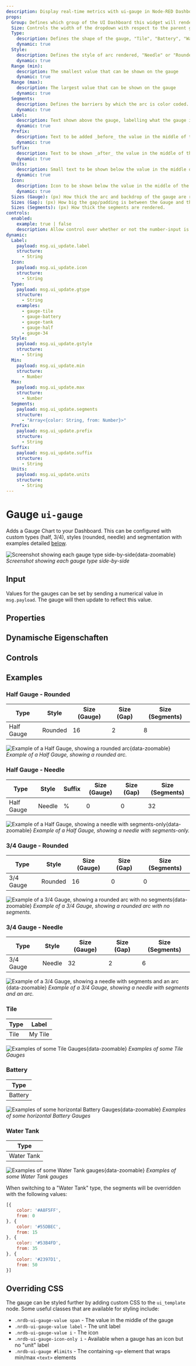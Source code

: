 ```yaml
---
description: Display real-time metrics with ui-gauge in Node-RED Dashboard 2.0 for immediate data visualization.
props:
  Group: Defines which group of the UI Dashboard this widget will render in.
  Size: Controls the width of the dropdown with respect to the parent group. Maximum value is the width of the group.
  Type:
    description: Defines the shape of the gauge, "Tile", "Battery", "Water Tank", "Half Gauge" or "3/4 Gauge"
    dynamic: true
  Style:
    description: Defines the style of arc rendered, "Needle" or "Rounded". (only applicable to for 3/4 and Half gauges)
    dynamic: true
  Range (min):
    description: The smallest value that can be shown on the gauge
    dynamic: true
  Range (max):
    description: The largest value that can be shown on the gauge
    dynamic: true
  Segments:
    description: Defines the barriers by which the arc is color coded. These segments can also be shown on the gauge.
    dynamic: true
  Label:
    description: Text shown above the gauge, labelling what the gauge is showing.
    dynamic: true
  Prefix:
    description: Text to be added _before_ the value in the middle of the gauge. (only applicable to for 3/4 and Half gauges)
    dynamic: true
  Suffix:
    description: Text to be shown _after_ the value in the middle of the gauge. (only applicable to for 3/4 and Half gauges)
    dynamic: true
  Units:
    description: Small text to be shown below the value in the middle of the gauge. (only applicable to for 3/4 and Half gauges)
    dynamic: true
  Icon:
    description: Icon to be shown below the value in the middle of the gauge. Uses <a href="https://pictogrammers.com/library/mdi/">Material Designs Icon</a>, no need to include the <code>mdi-</code> prefix. (only applicable to for 3/4 and Half gauges)
    dynamic: true
  Sizes (Gauge): (px) How thick the arc and backdrop of the gauge are rendered.
  Sizes (Gap): (px) How big the gap/padding is between the Gauge and the "Segments"
  Sizes (Segments): (px) How thick the segments are rendered.
controls:
  enabled:
    example: true | false
    description: Allow control over whether or not the number-input is enabled
dynamic:
  Label:
    payload: msg.ui_update.label
    structure:
      - String
  Icon:
    payload: msg.ui_update.icon
    structure:
      - String
  Type:
    payload: msg.ui_update.gtype
    structure:
      - String
    examples:
      - gauge-tile
      - gauge-battery
      - gauge-tank
      - gauge-half
      - gauge-34
  Style:
    payload: msg.ui_update.gstyle
    structure:
      - String
  Min:
    payload: msg.ui_update.min
    structure:
      - Number
  Max:
    payload: msg.ui_update.max
    structure:
      - Number
  Segments:
    payload: msg.ui_update.segments
    structure:
      - "Array<{color: String, from: Number}>"
  Prefix:
    payload: msg.ui_update.prefix
    structure:
      - String
  Suffix:
    payload: msg.ui_update.suffix
    structure:
      - String
  Units:
    payload: msg.ui_update.units
    structure:
      - String
---
```


<script setup>
    import AddedIn from '../../components/AddedIn.vue';
    import TryDemo from "./../../components/TryDemo.vue";
</script>

<TryDemo href="gauge">

# Gauge `ui-gauge` <AddedIn version="1.1.0"/>

</TryDemo>

Adds a Gauge Chart to your Dashboard. This can be configured with custom types (half, 3/4), styles (rounded, needle) and segmentation with examples detailed [below](#examples).

![Screenshot showing each gauge type side-by-side](/images/node-examples/ui-gauge-types.png "Screenshot showing each gauge type side-by-side"){data-zoomable}
_Screenshot showing each gauge type side-by-side_

## Input

Values for the gauges can be set by sending a numerical value in `msg.payload`. The gauge will then update to reflect this value.

## Properties

<PropsTable/>

## Dynamische Eigenschaften

<DynamicPropsTable/>

## Controls

<ControlsTable/>

## Examples

### Half Gauge - Rounded

| Type       | Style   | Size (Gauge) | Size (Gap) | Size (Segments) |
| ---------- | ------- | ------------------------------- | ----------------------------- | ---------------------------------- |
| Half Gauge | Rounded | 16                              | 2                             | 8                                  |

![Example of a Half Gauge, showing a rounded arc](/images/node-examples/ui-gauge-half-rounded.png "Example of a Half Gauge, showing a rounded arc"){data-zoomable}
_Example of a Half Gauge, showing a rounded arc._

### Half Gauge - Needle

| Type       | Style  | Suffix | Size (Gauge) | Size (Gap) | Size (Segments) |
| ---------- | ------ | ------ | ------------------------------- | ----------------------------- | ---------------------------------- |
| Half Gauge | Needle | %      | 0                               | 0                             | 32                                 |

![Example of a Half Gauge, showing a needle with segments-only](/images/node-examples/ui-gauge-half-needle.png "Example of a Half Gauge, showing a needle with segments-only"){data-zoomable}
_Example of a Half Gauge, showing a needle with segments-only._

### 3/4 Gauge - Rounded

| Type      | Style   | Size (Gauge) | Size (Gap) | Size (Segments) |
| --------- | ------- | ------------------------------- | ----------------------------- | ---------------------------------- |
| 3/4 Gauge | Rounded | 16                              | 0                             | 0                                  |

![Example of a 3/4 Gauge, showing a rounded arc with no segments](/images/node-examples/ui-gauge-34-rounded.png "Example of a 3/4 Gauge, showing a rounded arc with no segments"){data-zoomable}
_Example of a 3/4 Gauge, showing a rounded arc with no segments._

### 3/4 Gauge - Needle

| Type      | Style  | Size (Gauge) | Size (Gap) | Size (Segments) |
| --------- | ------ | ------------------------------- | ----------------------------- | ---------------------------------- |
| 3/4 Gauge | Needle | 32                              | 2                             | 6                                  |

![Example of a 3/4 Gauge, showing a needle with segments and an arc](/images/node-examples/ui-gauge-34-needle.png "Example of a 3/4 Gauge, showing a needle with segments and an arc"){data-zoomable}
_Example of a 3/4 Gauge, showing a needle with segments and an arc._

### Tile

| Type | Label   |
| ---- | ------- |
| Tile | My Tile |

![Examples of some Tile Gauges](/images/node-examples/ui-gauge-tiles.png "Examples of some Tile Gauges"){data-zoomable}
_Examples of some Tile Gauges_

### Battery <AddedIn version="1.15.0" />

| Type    |
| ------- |
| Battery |

![Examples of some horizontal Battery Gauges](/images/node-examples/ui-gauge-battery.png "Examples of some Battery Gauges"){data-zoomable}
_Examples of some horizontal Battery Gauges_

### Water Tank <AddedIn version="1.15.0" />

| Type       |
| ---------- |
| Water Tank |

![Examples of some Water Tank gauges](/images/node-examples/ui-gauge-water-tank.png "Examples of some Water Tank gauges"){data-zoomable}
_Examples of some Water Tank gauges_

When switching to a "Water Tank" type, the segments will be overridden with the following values:

```js
[{
    color: '#A8F5FF',
    from: 0
}, {
    color: '#55DBEC',
    from: 15
}, {
    color: '#53B4FD',
    from: 35
}, {
    color: '#2397D1',
    from: 50
}]
```

## Overriding CSS

The gauge can be styled further by adding custom CSS to the `ui_template` node. Some useful classes that are available for styling include:

- `.nrdb-ui-gauge-value span` - The value in the middle of the gauge
- `.nrdb-ui-gauge-value label` - The unit label
- `.nrdb-ui-gauge-value i` - The icon
- `.nrdb-ui-gauge-icon-only i` - Available when a gauge has an icon but no "unit" label
- `.nrdb-ui-gauge #limits` - The containing `<g>` element that wraps min/max `<text>` elements
